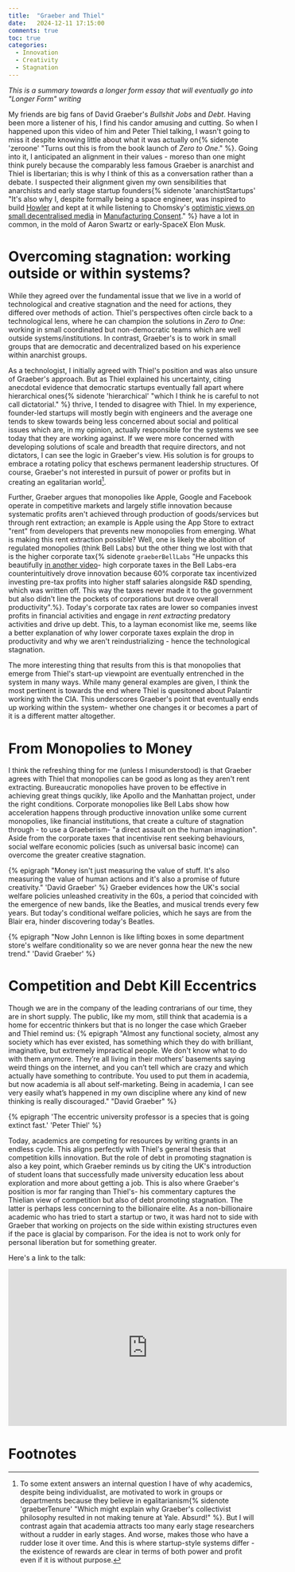 ```yaml
---
title:  "Graeber and Thiel"
date:   2024-12-11 17:15:00
comments: true
toc: true
categories:
  - Innovation
  - Creativity
  - Stagnation
---
```


_This is a summary towards a longer form essay that will eventually go into "Longer Form" writing_

My friends are big fans of David Graeber's _Bullshit Jobs_ and _Debt_.
Having been more a listener of his, I find his candor amusing and cutting.
So when I happened upon this video of him and Peter Thiel talking, I wasn't
going to miss it despite knowing little  about what it was actually
on{% sidenote 'zeroone' "Turns out this is from the book launch of _Zero to One_." %}.
Going into it, I anticipated an alignment in their values - moreso than one
might think purely because the comparably less famous Graeber is anarchist and Thiel is
libertarian; this is why I think of this as a conversation rather than a debate. 
I suspected their alignment given my own sensibilities that anarchists and early stage 
startup founders{% sidenote 'anarchistStartups' "It's also why I, despite formally being a space engineer, was inspired to build [Howler](https://www.angadhn.com/opinions/Howler_EV4AI/) and kept at it while listening to Chomsky's [optimistic views on small decentralised media](https://en.wikipedia.org/wiki/ZNetwork) in [Manufacturing Consent](https://youtu.be/BQXsPU25B60?t=8361)." %}
have a lot in common, in the mold of Aaron Swartz or early-SpaceX Elon Musk.

# Overcoming stagnation: working outside or within systems?
While they agreed over the fundamental issue that we live in a world of
technological and creative stagnation and the need for actions, they differed over
methods of action. Thiel's perspectives often circle back to a technological lens,
where he can champion the solutions in _Zero to One_: working in small coordinated
but non-democratic teams which are well outside systems/institutions.
In contrast, Graeber's is to work in small groups that are democratic
and decentralized based on his experience within anarchist groups.

As a technologist, I initially agreed with Thiel's position and was also
unsure of Graeber's approach. But as Thiel explained his uncertainty,
citing anecdotal evidence that democratic startups
eventually fall apart where hierarchical ones{% sidenote 'hierarchical' "which I think he is careful to not call dictatorial." %}
thrive, I tended to disagree with Thiel. In my experience,
founder-led startups will mostly begin with engineers and the average one tends to skew
towards being less concerned about social and political issues which are, in my opinion,
actually responsible for the systems we see today that they are working against.
If we were more concerned with developing solutions of scale and breadth that require
directors, and not dictators, I can see the logic in Graeber's view. His solution is
for groups to embrace a rotating policy that eschews permanent leadership structures.
Of course, Graeber's not interested in pursuit of power or profits but in creating
an egalitarian world[^a].

Further, Graeber argues that monopolies like Apple, Google and Facebook
operate in competitive markets and largely stifle innovation because systematic
profits aren't achieved through production of goods/services but through
rent extraction; an example is Apple using the App Store to extract "rent" from
developers that prevents new monopolies from emerging. What is making this rent 
extraction possible? Well, one is likely the abolition of regulated monopolies 
(think Bell Labs) but the other thing we lost with that is the higher corporate
tax{% sidenote `graeberBellLabs` "He unpacks this beautifully [in another video](https://www.youtube.com/embed/5Gq16RO2XB0?si=1v7SCr8LJSenr16P&amp;start=653)- high corporate taxes in the Bell Labs-era counterintuitively drove innovation because 60% corporate tax incentivized investing pre-tax profits into higher staff salaries alongside R&D spending, which was written off. This way the taxes never made it to the government but also didn't line the pockets of corporations but drove overall productivity".%}.
Today's corporate tax rates are lower so companies invest profits in financial 
activities and engage in _rent extracting_ predatory activities and drive 
up debt. This, to a layman economist like me, seems like a better explanation of
why lower corporate taxes explain the drop in productivity and why we aren't
reindustrializing - hence the technological stagnation.

The more interesting thing that results from this is that monopolies that
emerge from Thiel's start-up viewpoint are eventually entrenched in
the system in many ways. While many general examples are given, I think
the most pertinent is towards the end where Thiel is quesitoned about Palantir
working with the CIA. This underscores Graeber's point that eventually ends up
working within the system- whether one changes it or becomes a part of it is a
different matter altogether.

# From Monopolies to Money
I think the refreshing thing for me (unless I misunderstood) is
that Graeber agrees with Thiel that monopolies can be good as long
as they aren't rent extracting. Bureaucratic monopolies have proven
to be effective in achieving great things qucikly, like Apollo and the Manhattan
project, under the right conditions. Corporate monopolies like
Bell Labs show how acceleration happens through productive innovation unlike
some current monopolies, like financial institutions, that create a culture of 
stagnation through - to use a Graeberism- "a direct assault on the human imagination". Aside from the corporate taxes that incentivise rent
seeking behaviours, social welfare economic policies
(such as universal basic income) can overcome the greater creative stagnation.

{% epigraph "Money isn't just measuring the value of stuff. It's also measuring the value of human actions and it's also a promise of future creativity." 'David Graeber' %}
Graeber evidences how the UK's social welfare policies unleashed creativity in the
60s, a period that coincided with the emergence of new bands, like the Beatles,
and musical trends every few years. But today's conditional welfare
policies, which he says are from the Blair era, hinder discovering today's Beatles.

{% epigraph "Now John Lennon is like lifting boxes in some department store's welfare conditionality so we are never gonna hear the new the new trend." 'David Graeber' %}

# Competition and Debt Kill Eccentrics
Though we are in the company of the leading contrarians of our time,
they are in short supply. The public, like my mom, still think that
academia is a home for eccentric thinkers but that is no longer the case
which Graeber and Thiel remind us: 
{% epigraph "Almost any functional society, almost any society which has ever existed, has something which they do with brilliant, imaginative, but extremely impractical people. We don't know what to do with them anymore. They’re all living in their mothers’ basements saying weird things on the internet, and you can’t tell which are crazy and which actually have something to contribute. You used to put them in academia, but now academia is all about self-marketing. Being in academia, I can see very easily what’s happened in my own discipline where any kind of new thinking is really discouraged." "David Graeber" %}

{% epigraph 'The eccentric university professor is a species that is going extinct fast.' 'Peter Thiel' %}

Today, academics are competing for resources by writing grants in an endless cycle.
This aligns perfectly with Thiel's general thesis that competition kills innovation.
But the role of debt in promoting stagnation is also a key point, which Graeber 
reminds us by citing the UK's introduction of student loans that successfully made
university education less about exploration and more about getting a job. This is
also where Graeber's position is mor far ranging than Thiel's- his commentary 
captures the Thielian view of competition but also of debt promoting stagnation. The
latter is perhaps less concerning to the billionaire elite. As a non-billionaire 
academic who has tried to start a startup or two, it was hard not to side 
with Graeber that working on projects on the side within existing structures
even if the pace is glacial by comparison. For the idea is not to work only
for personal liberation but for something greater.

Here's a link to the talk:

<iframe width="560" height="315" src="https://www.youtube.com/embed/eF0cz9OmCGw?si=27vod6mINY0npdDd" title="YouTube video player" frameborder="0" allow="accelerometer; autoplay; clipboard-write; encrypted-media; gyroscope; picture-in-picture; web-share" referrerpolicy="strict-origin-when-cross-origin" allowfullscreen></iframe>

# Footnotes

[^a]: To some extent answers an internal question I have of why academics, despite being individualist, are motivated to work in groups or departments because they believe in egalitarianism{% sidenote 'graeberTenure' "Which might explain why Graeber's collectivist philosophy resulted in not making tenure at Yale. Absurd!" %}. But I will contrast again that academia attracts too many early stage researchers without a rudder in early stages. And worse, makes those who have a rudder lose it over time. And this is where startup-style systems differ - the existence of rewards are clear in terms of both power and profit even if it is without purpose.
